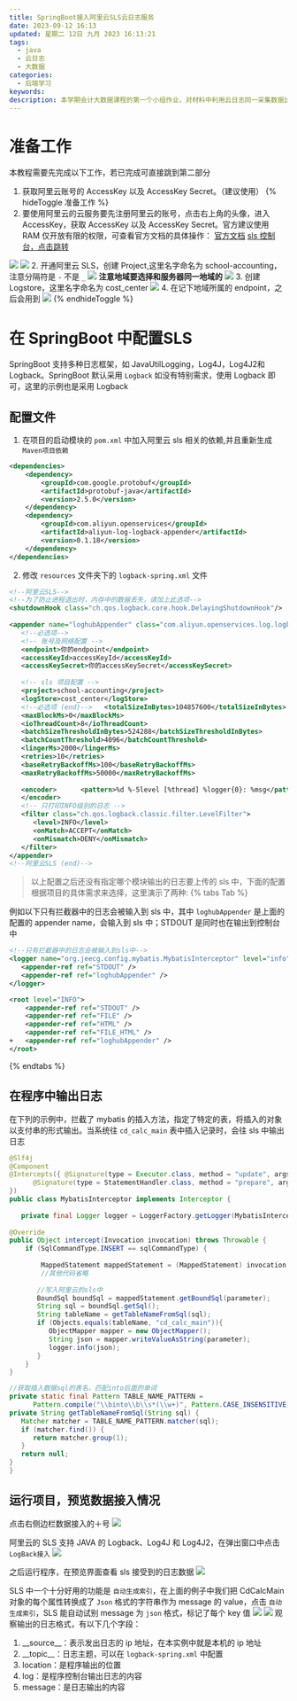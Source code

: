 ```yaml
---
title: SpringBoot接入阿里云SLS云日志服务
date: 2023-09-12 16:13
updated: 星期二 12日 九月 2023 16:13:21
tags:
  - java
  - 云日志
  - 大数据
categories:
  - 后端学习
keywords: 
description: 本学期会计大数据课程的第一个小组作业，对材料中利用云日志同一采集数据比较感兴趣，在这里基于springboot的logback日志输出的基础上，引入阿里云相关依赖，在指定的类中输出日志到阿里云SLS中，并储存到阿里云OSS中
---
```


# 准备工作

本教程需要先完成以下工作，若已完成可直接跳到第二部分
1. 获取阿里云账号的 AccessKey 以及 AccessKey Secret。（建议使用）
{% hideToggle 准备工作 %}
1. 要使用阿里云的云服务要先注册阿里云的账号，点击右上角的头像，进入 AccessKey，获取 AccessKey 以及 AccessKey Secret。官方建议使用 RAM 仅开放有限的权限，可查看官方文档的具体操作： [官方文档](https://help.aliyun.com/zh/ram/getting-started/create-a-ram-user-1)
[sls 控制台，点击跳转](https://sls.console.aliyun.com/lognext/profile)

![](../static/Pasted%20image%2020230913082917.png)
![](../static/Pasted%20image%2020230913082948.png)
2. 开通阿里云 SLS，创建 Project,这里名字命名为 school-accounting，注意分隔符是 `-` 不是 `_` 
![](../static/Pasted%20image%2020230913083948.png)
**注意地域要选择和服务器同一地域的**
![](../static/Pasted%20image%2020230913084052.png)
3. 创建 Logstore，这里名字命名为 cost_center
![](../static/Pasted%20image%2020230913084859.png)
4. 在记下地域所属的 endpoint，之后会用到
![](../static/Pasted%20image%2020230913084722.png)
{% endhideToggle %}

# 在 SpringBoot 中配置SLS
SpringBoot 支持多种日志框架，如 JavaUtilLogging，Log4J，Log4J2和 Logback。SpringBoot 默认采用 `Logback` 如没有特别需求，使用 Logback
即可，这里的示例也是采用 Logback

## 配置文件

1. 在项目的启动模块的 `pom.xml` 中加入阿里云 sls 相关的依赖,并且重新生成 `Maven项目依赖`
```xml
<dependencies>
    <dependency>  
        <groupId>com.google.protobuf</groupId>  
        <artifactId>protobuf-java</artifactId>  
        <version>2.5.0</version>  
    </dependency>    
    <dependency>
	    <groupId>com.aliyun.openservices</groupId>  
        <artifactId>aliyun-log-logback-appender</artifactId>  
        <version>0.1.18</version>  
    </dependency>
</dependencies>
```
2. 修改 `resources` 文件夹下的 `logback-spring.xml` 文件
```xml
<!--阿里云SLS-->  
<!--为了防止进程退出时，内存中的数据丢失，请加上此选项-->  
<shutdownHook class="ch.qos.logback.core.hook.DelayingShutdownHook"/>  
  
<appender name="loghubAppender" class="com.aliyun.openservices.log.logback.LoghubAppender">  
   <!--必选项-->  
   <!-- 账号及网络配置 -->  
   <endpoint>你的endpoint</endpoint>  
   <accessKeyId>accessKeyId</accessKeyId>  
   <accessKeySecret>你的accessKeySecret</accessKeySecret>  
  
   <!-- sls 项目配置 -->  
   <project>school-accounting</project>  
   <logStore>cost_center</logStore>  
   <!--必选项 (end)-->   <totalSizeInBytes>104857600</totalSizeInBytes>  
   <maxBlockMs>0</maxBlockMs>  
   <ioThreadCount>8</ioThreadCount>  
   <batchSizeThresholdInBytes>524288</batchSizeThresholdInBytes>  
   <batchCountThreshold>4096</batchCountThreshold>  
   <lingerMs>2000</lingerMs>  
   <retries>10</retries>  
   <baseRetryBackoffMs>100</baseRetryBackoffMs>  
   <maxRetryBackoffMs>50000</maxRetryBackoffMs>  
  
   <encoder>      <pattern>%d %-5level [%thread] %logger{0}: %msg</pattern>  
   </encoder>  
   <!-- 只打印INFO级别的日志 -->  
   <filter class="ch.qos.logback.classic.filter.LevelFilter">  
      <level>INFO</level>  
      <onMatch>ACCEPT</onMatch>  
      <onMismatch>DENY</onMismatch>  
   </filter>
</appender>  
<!--阿里云SLS (end)-->
```
> 以上配置之后还没有指定哪个模块输出的日志要上传的 sls 中，下面的配置根据项目的具体需求来选择，这里演示了两种:
{% tabs Tab %}  
<!-- tab 指定业务中的类才会接入sls-->  
例如以下只有拦截器中的日志会被输入到 sls 中，其中 `loghubAppender` 是上面的配置的 appender name，会输入到 sls 中；STDOUT 是同时也在输出到控制台中
```xml
<!--只有拦截器中的日志会被输入到sls中-->  
<logger name="org.jeecg.config.mybatis.MybatisInterceptor" level="info" additivity="false">  
   <appender-ref ref="STDOUT" />  
   <appender-ref ref="loghubAppender" />  
</logger>
```
<!-- endtab -->  
  
<!-- tab 所有的日志都接入到sls中 -->  
```xml
<root level="INFO">  
	<appender-ref ref="STDOUT" />  
	<appender-ref ref="FILE" />  
	<appender-ref ref="HTML" />  
	<appender-ref ref="FILE_HTML" />  
+	<appender-ref ref="loghubAppender" />  
</root>
``` 
<!-- endtab -->  
{% endtabs %}

## 在程序中输出日志
在下列的示例中，拦截了 mybatis 的插入方法，指定了特定的表，将插入的对象以支付串的形式输出。当系统往 `cd_calc_main` 表中插入记录时，会往 sls 中输出日志
```java
@Slf4j  
@Component  
@Intercepts({ @Signature(type = Executor.class, method = "update", args = { MappedStatement.class, Object.class }),  
      @Signature(type = StatementHandler.class, method = "prepare", args = {Connection.class, Integer.class})  
})  
public class MybatisInterceptor implements Interceptor {  
  
   private final Logger logger = LoggerFactory.getLogger(MybatisInterceptor.class);  
   
@Override  
public Object intercept(Invocation invocation) throws Throwable {
	if (SqlCommandType.INSERT == sqlCommandType) {  
	
		MappedStatement mappedStatement = (MappedStatement) invocation.getArgs()[0];
		//其他代码省略
		
	   //写入阿里云的sls中  
	   BoundSql boundSql = mappedStatement.getBoundSql(parameter);  
	   String sql = boundSql.getSql();  
	   String tableName = getTableNameFromSql(sql);  
	   if (Objects.equals(tableName, "cd_calc_main")){  
	      ObjectMapper mapper = new ObjectMapper();  
	      String json = mapper.writeValueAsString(parameter);  
	      logger.info(json);  
	   }  
	}
}

//获取插入数据sql的表名，匹配into后面的单词
private static final Pattern TABLE_NAME_PATTERN =  
      Pattern.compile("\\binto\\b\\s*(\\w+)", Pattern.CASE_INSENSITIVE);  
private String getTableNameFromSql(String sql) {  
   Matcher matcher = TABLE_NAME_PATTERN.matcher(sql);  
   if (matcher.find()) {  
      return matcher.group(1);  
   }  
   return null;  
}
}
```

## 运行项目，预览数据接入情况
点击右侧边栏数据接入的＋号
![](../static/Pasted%20image%2020230913085917.png)

阿里云的 SLS 支持 JAVA 的 Logback、Log4J 和 Log4J2，在弹出窗口中点击 `LogBack接入`
![](../static/Pasted%20image%2020230913085712.png)

之后运行程序，在预览界面查看 sls 接受到的日志数据
![](../static/Pasted%20image%2020230913101935.png)

SLS 中一个十分好用的功能是 `自动生成索引`，在上面的例子中我们把 CdCalcMain 对象的每个属性转换成了 `Json` 格式的字符串作为 message 的 value，点击 `自动生成索引`，SLS 能自动试别 message 为 `json` 格式，标记了每个 key 值
![](../static/Pasted%20image%2020230913143106.png)
![](../static/Pasted%20image%2020230913143354.png)
观察输出的日志格式，有以下几个字段：
1. \_\_source\_\_：表示发出日志的 ip 地址，在本实例中就是本机的 ip 地址
2. \_\_topic\_\_：日志主题，可以在 `logback-spring.xml` 中配置
3. location：是程序输出的位置
4. log：是程序控制台输出日志的内容
5. message：是日志输出的内容
## 

